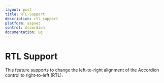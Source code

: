 ```yaml
---
layout: post
title: RTL-Support
description: rtl support
platform: aspnet
control: Accordion 
documentation: ug
---
```


# RTL Support

This feature supports to change the left-to-right alignment of the Accordion control to right-to-left (RTL). 

